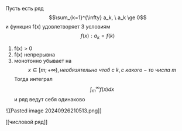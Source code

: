 Пусть есть ряд $$\sum_{k=1}^{\infty} a_k, \ a_k \ge 0$$
и функция f(x) удовлетворяет 3 условиям  $$f(x) : a_k=f(k)$$ 
1) f(x) > 0
2) f(x) непрерывна
3) монотонно убывает на $$x \in [m;+\infty), необязятельно\ чтоб\  с\  k, с \ какого-то\ числа \ m$$
Тогда интеграл 
$$\int_m^{\infty} f(x)dx$$
и ряд ведут себя одинаково 

![[Pasted image 20240926210513.png]]

[[числовой ряд]]